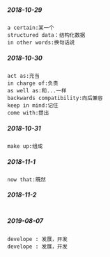 ##### 2018-10-29

```
a certain:某一个
structured data：结构化数据
in other words:换句话说
```

##### 2018-10-30

```
act as:充当
in charge of:负责
as well as:和...一样
backwards compatibility:向后兼容
keep in mind:记住
come with:提出
```

##### 2018-10-31

```
make up:组成
```

##### 2018-11-1

```
now that:既然
```

##### 2018-11-2

```

```
##### 2019-08-07
```
develope : 发展，开发
develope : 发展，开发
```
